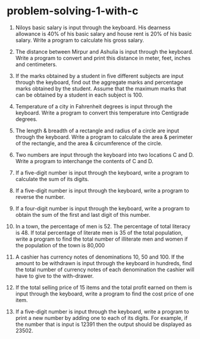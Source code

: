 # problem-solving-1-with-c

1. Niloys basic salary is input through the keyboard. His dearness allowance is 40% of his basic salary and house rent is 20% of his basic salary. Write a program to calculate his gross salary.

2. The distance between Mirpur and Ashulia is input through the keyboard. Write a program to convert and print this distance in meter, feet, inches and centimeters.

3. If the marks obtained by a student in five different subjects are input through the keyboard, find out the aggregate marks and percentage marks obtained by the student. Assume that the maximum marks that can be obtained by a student in each subject is 100.

4. Temperature of a city in Fahrenheit degrees is input through the keyboard. Write a program to convert this temperature into Centigrade degrees. 

5. The length & breadth of a rectangle and radius of a circle are input through the keyboard. Write a program to calculate the area & perimeter of the rectangle, and the area & circumference of the circle.

6. Two numbers are input through the keyboard into two locations C and D. Write a program to interchange the contents of C and D.

7. If a five-digit number is input through the keyboard, write a program to calculate the sum of its digits.

8. If a five-digit number is input through the keyboard, write a program to reverse the number.

9. If a four-digit number is input through the keyboard, write a program to obtain the sum of the first and last digit of this number.

10. In a town, the percentage of men is 52. The percentage of total literacy is 48. If total percentage of literate men is 35 of the total population, write a program to find the total number of illiterate men and women if the population of the town is 80,000

11. A cashier has currency notes of denominations 10, 50 and 100. If the amount to be withdrawn is input through the keyboard in hundreds, find the total number of currency notes of each denomination the cashier will have to give to the with-drawer.

12. If the total selling price of 15 items and the total profit earned on them is input through the keyboard, write a program to find the cost price of one item.

13. If a five-digit number is input through the keyboard, write a program to print a new number by adding one to each of its digits. For example, if the number that is input is 12391 then the output should be displayed as 23502.
